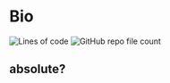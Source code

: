 <h1>Bio</h1>

<p align="left">
<img alt="Lines of code" src="https://img.shields.io/tokei/lines/github/kawasaji/bio?color=green&logo=backstage">
<img alt="GitHub repo file count" src="https://img.shields.io/github/directory-file-count/kawasaji/bio">
</p>

<h2 style="font-weight: bold">
    absolute?
</h2>

